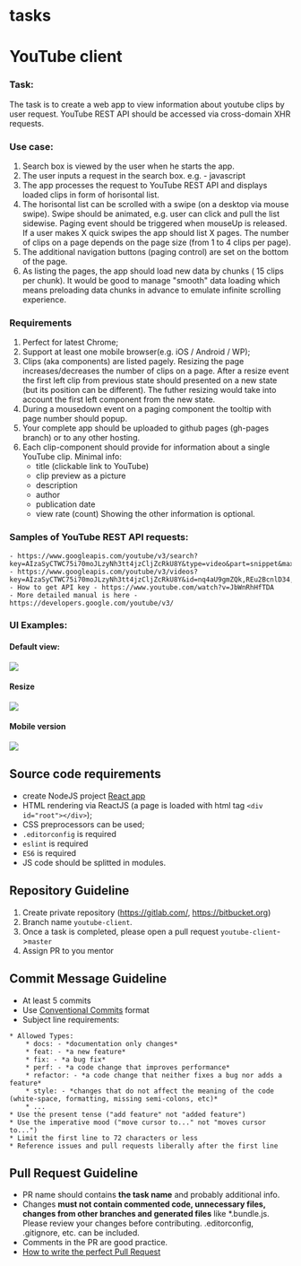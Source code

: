 # tasks
# YouTube client
### Task:
The task is to create a web app to view information about youtube clips by user request.
YouTube REST API should be accessed via cross-domain XHR requests.
### Use case:
1. Search box is viewed by the user when he starts the app.
2. The user inputs a request in the search box. e.g. - javascript  
3. The app processes the request to YouTube REST API and displays loaded clips in form of horisontal list.
4. The horisontal list can be scrolled with a swipe (on a desktop via mouse swipe). Swipe should be animated, e.g. user can click and pull the list sidewise. Paging event should be triggered when mouseUp is released. If a user makes X quick swipes the app should list X pages. The number of clips on a page depends on the page size (from 1 to 4 clips per page).      
5. The additional navigation buttons (paging control) are set on the bottom of the page.  
6. As listing the pages, the app should load new data by chunks ( 15 clips per chunk). It would be good to manage "smooth" data loading which means preloading data chunks in advance to emulate infinite scrolling experience.
### Requirements
1. Perfect for latest Chrome;
2. Support at least one mobile browser(e.g. iOS / Android / WP);
3. Clips (aka components) are listed pagely. Resizing the page increases/decreases the number of clips on a page. After a resize event the first left clip from previous state should presented on a new state (but its position can be different). The futher resizing would take into account the first left component from the new state.
4. During a mousedown event on a paging component the tooltip with page number should popup.
5. Your complete app should be uploaded to github pages (gh-pages branch) or to any other hosting.
6. Each clip-component should provide for information about a single YouTube clip. Minimal info:
    - title (clickable link to YouTube)
    - clip preview as a picture
    - description
    - author
    - publication date
    - view rate (count)
    Showing the other information is optional.
    
### Samples of YouTube REST API requests:
    - https://www.googleapis.com/youtube/v3/search?key=AIzaSyCTWC75i70moJLzyNh3tt4jzCljZcRkU8Y&type=video&part=snippet&maxResults=15&q=js
    - https://www.googleapis.com/youtube/v3/videos?key=AIzaSyCTWC75i70moJLzyNh3tt4jzCljZcRkU8Y&id=nq4aU9gmZQk,REu2BcnlD34,qbPTdW7KgOg&part=snippet,statistics
    - How to get API key - https://www.youtube.com/watch?v=JbWnRhHfTDA
    - More detailed manual is here - https://developers.google.com/youtube/v3/
### UI Examples:
#### Default view:
![](https://i.imgur.com/W7CTv9X.png)
#### Resize
![](https://i.imgur.com/U5QX7cA.png)
#### Mobile version
![](https://i.imgur.com/MIFv1sV.png)
    
## Source code requirements
- create NodeJS project [React app](https://facebook.github.io/create-react-app/docs/getting-started)
- HTML rendering via ReactJS (a page is loaded with html tag `<div id="root"></div>`);
- CSS preprocessors can be used; 
- `.editorconfig` is required
- `eslint` is required
- `ES6` is required
- JS code should be splitted in modules.
## Repository Guideline
1. Create private repository (https://gitlab.com/, https://bitbucket.org)
2. Branch name `youtube-client`.
3. Once a task is completed, please open a pull request `youtube-client`->`master`
4. Assign PR to you mentor
## Commit Message Guideline
- At least 5 commits
- Use [Conventional Commits](https://www.conventionalcommits.org/en/v1.0.0-beta.2/ ) format
- Subject line requirements:
```
* Allowed Types:
    * docs: - *documentation only changes*
    * feat: - *a new feature*
    * fix: - *a bug fix*
    * perf: - *a code change that improves performance*
    * refactor: - *a code change that neither fixes a bug nor adds a feature*
    * style: - *сhanges that do not affect the meaning of the code (white-space, formatting, missing semi-colons, etc)*
    * ...
* Use the present tense ("add feature" not "added feature")
* Use the imperative mood ("move cursor to..." not "moves cursor to...")
* Limit the first line to 72 characters or less
* Reference issues and pull requests liberally after the first line
```
## Pull Request Guideline
- PR name should contains **the task name** and probably additional info.
- Changes **must not contain commented code, unnecessary files, changes from other branches and generated files** like *.bundle.js. Please review your changes before contributing. .editorconfig, .gitignore, etc. can be included.
- Comments in the PR are good practice.
- [How to write the perfect Pull Request](https://github.com/blog/1943-how-to-write-the-perfect-pull-request)